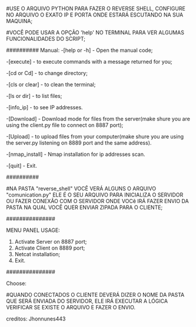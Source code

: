 #USE O ARQUIVO PYTHON PARA FAZER O REVERSE SHELL, CONFIGURE NO ARQUIVO O EXATO IP E PORTA ONDE
ESTARÁ ESCUTANDO NA SUA MAQUINA;

#VOCÊ PODE USAR A OPÇÃO 'help' NO TERMINAL PARA VER ALGUMAS FUNCIONALIDADES DO SCRIPT;

##########
Manual:
-[help or -h] - Open the manual code;

-[execute] - to execute commands with a message returned for you;

-[cd or Cd] - to change directory;

-[cls or clear] - to clean the terminal;

-[ls or dir] - to list files;

-[info_ip] - to see IP addresses.

-[Download] - Download mode for files from the server(make shure you are using the client.py file to connect on 8887 port);

-[Upload] - to upload files from your computer(make shure you are using the server.py listening on 8889 port and the same address).

-[nmap_install] - Nmap installation for ip addresses scan.

-[quit] - Exit.

##########

#NA PASTA "reverse_shell" VOCÊ VERÁ ALGUNS O ARQUIVO "comunication.py"  ELE É O SEU ARQUIVO PARA INICIALIZA O SERVIDOR OU FAZER
CONEXÃO COM O SERVIDOR ONDE VOCê IRÁ FAZER ENVIO DA PASTA NA QUAL VOCÊ QUER ENVIAR ZIPADA PARA O CLIENTE;

###############

MENU PANEL USAGE:

1. Activate Server on 8887 port;
2. Activate Client on 8889 port;
3. Netcat installation;
4. Exit.

###############

Choose: 

#QUANDO CONECTADOS O CLIENTE DEVERÁ DIZER O NOME DA PASTA QUE SERÁ 
ENVIADA DO SERVIDOR, ELE IRÁ EXECUTAR A LÓGICA VERIFICAR SE EXISTE O ARQUIVO E FAZER O ENVIO.



creditos: Jhonnunes443
